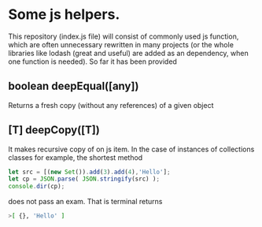 # Some js helpers.

This repository (index.js file) will consist of commonly used js function, which are often unnecessary rewritten
    in many projects (or the whole libraries like lodash (great and useful) are added as an dependency, when one function is needed). So far it has been provided

## boolean deepEqual([any])
Returns a fresh copy (without any references) of a given object
## [T] deepCopy([T])

It makes recursive copy of on js item. In the case of instances of collections classes for example,
the shortest method 

````javascript
let src = [(new Set()).add(3).add(4),'Hello'];
let cp = JSON.parse( JSON.stringify(src) );
console.dir(cp);
````

does not pass an exam. That is terminal returns

````bash
>[ {}, 'Hello' ]
````